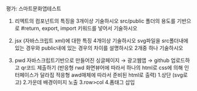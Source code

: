 평가: 스마트문화앱테스트

1. 리엑트의 컴포넌트의 특징을 3개이상 기술하시오 src/public 폴더의 용도를 기반으로 #return, export, import 키워드를 넣어서 기술하시오 
<!-- <!-- 일단 컴포넌트의 파일 이름 시작점은 항상 영어 대문자로 시작 되어야 하는 규칙이다. 예를들어 페이지를 제작 할 때 로고를 svg파일로 제작하려 한다
svg파일이 src/ 폴더에 파일이 있다면 import를 사용하여 파일의 위치를 파악하고 변수를 선언하고 return함수로  넘겨 순환시켜 값을 입력하고 export 컴포넌트 파일명을 기입하면
최종적으로 src폴더에 있던 자료가 public폴더에 index.html로 화면에 최종적으로 값이 치환되며 출력이된다. src내에서 작업된 파일이 최종적으로 public에서 값이 치환되며 출력된고 return, export, import는 출력전 행해지는 순환작업이라고 볼 수 있다.> -->



2. jsx (자바스크립트 xml)에 대한 특징 4개이상 기술하시오
svg파일을 src폴더내에 있는 경우와 public내에 있는 경우의 차이를 설명하시오 2개중 하나 기술하시오
<!--특징 1 코드가 간결해지고 가독성이 좋아진다, 2대소문자를 구별한다 3, JSX 안에서도 자바스크립트 표현식을 사용할 수 있다.  4.. 반드시 부모 요소 하나가 감싸는 형태여야 한다.  -->
<!-- svg파일이 src 폴더 내에 있는경우에는 import를 사용하여 변수 선언을 해주고 변수명을 오브젝트 안에 넣어서 그대로 사용하면 된다
반면 public폴더에 있는경우에는 출력화면의 파일인 public에서 출력전 대기 파일인 src 파일로 넘어올수 없기때문에 상세주소를 기입하여 파일을 사용할 수 밖에 없다. -->

3. pwd 자바스크립트기반으로 만들어진 싱글페이지 → 광고웹앱 → github 업로드하고 qr코드 제출하기
(반응형 rwd 화면뷰어에 따라서 하나의 html로 css에 의해 인터페이스가 달라짐
적응형 awd매체에 따라서 준비된 html로 출력)
1.상단 (svg로고)
2.가운데 배경이미지 노출
3.row>col
4.폼태그 삽입

